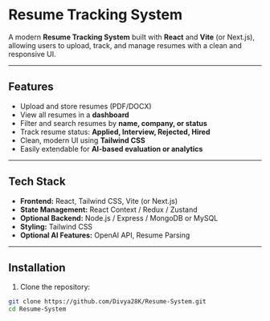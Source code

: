# Resume Tracking System

A modern **Resume Tracking System** built with **React** and **Vite** (or Next.js), allowing users to upload, track, and manage resumes with a clean and responsive UI.

---

## Features

- Upload and store resumes (PDF/DOCX)
- View all resumes in a **dashboard**
- Filter and search resumes by **name, company, or status**
- Track resume status: **Applied, Interview, Rejected, Hired**
- Clean, modern UI using **Tailwind CSS**
- Easily extendable for **AI-based evaluation or analytics**

---

## Tech Stack

- **Frontend:** React, Tailwind CSS, Vite (or Next.js)
- **State Management:** React Context / Redux / Zustand
- **Optional Backend:** Node.js / Express / MongoDB or MySQL
- **Styling:** Tailwind CSS
- **Optional AI Features:** OpenAI API, Resume Parsing

---

## Installation

1. Clone the repository:

```bash
git clone https://github.com/Divya28K/Resume-System.git
cd Resume-System
